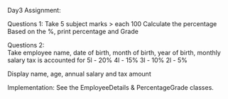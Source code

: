 Day3 Assignment:

Questions 1:
  Take 5 subject marks > each 100
  Calculate the percentage
  Based on the %, print percentage and Grade
  
Questions 2:  
   Take employee name, date of birth, month of birth, year of birth, monthly salary
   tax is accounted for
   5l - 20%
   4l - 15%
   3l - 10%
   2l - 5%

   Display name, age, annual salary and tax amount

Implementation:
See the EmployeeDetails & PercentageGrade classes.